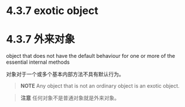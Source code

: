 # 4.3.7 exotic object

# 4.3.7 外来对象

object that does not have the default behaviour for one or more of the essential internal methods

对象对于一个或多个基本内部方法不具有默认行为。

> **NOTE** Any object that is not an ordinary object is an exotic object.

> **注意** 任何对象不是普通对象就是外来对象。
